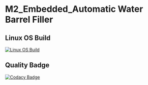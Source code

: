 # M2_Embedded_Automatic Water Barrel Filler
## Linux OS Build
[![Linux OS Build](https://github.com/sreeni1346/M2_Embedded_Automatic-Water-Barrel-Filler/actions/workflows/Linux_c-cpp.yml/badge.svg)](https://github.com/sreeni1346/M2_Embedded_Automatic-Water-Barrel-Filler/blob/main/.github/workflows/Linux_c-cpp.yml)
## Quality Badge
[![Codacy Badge](https://app.codacy.com/project/badge/Grade/d71e3abcef2b4ea9ac92b838562f8ef1)](https://www.codacy.com/gh/sreeni1346/M2_Embedded_Automatic-Water-Barrel-Filler/dashboard?utm_source=github.com&amp;utm_medium=referral&amp;utm_content=sreeni1346/M2_Embedded_Automatic-Water-Barrel-Filler&amp;utm_campaign=Badge_Grade)
